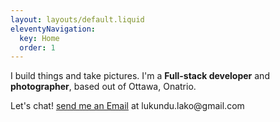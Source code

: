 ```yaml
---
layout: layouts/default.liquid
eleventyNavigation:
  key: Home
  order: 1
---
```

<div class="intro">
<p>
    I build things and take pictures. I'm a <strong>Full-stack developer</strong> and <strong>photographer</strong>, based out of Ottawa, Onatrio. 
</p>
<span> Let's chat! <a href="mailto:lukundu.lako@gmail.com" class="link"> </h2>send me an Email</h2></a> at    lukundu.lako@gmail.com</span> 
</div>
<div class="social-links">
  <a href="https://www.instagram.com/lukundu/" target="_blank"><ion-icon name="logo-instagram"></ion-icon></a>
  <a href="https://ca.linkedin.com/in/lukundu-lako-14882762" target="_blank"><ion-icon name="logo-linkedin"></ion-icon></a>
  <a href="https://github.com/thuslako" target="_blank"><ion-icon name="logo-github"></ion-icon></a>
</div>
